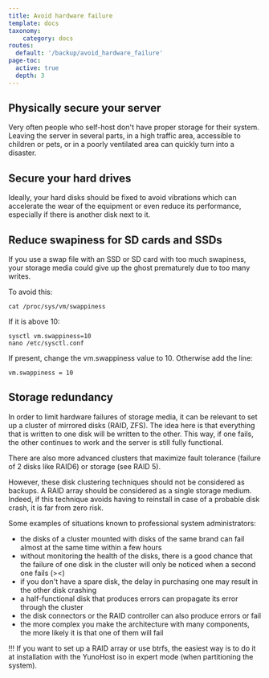 ```yaml
---
title: Avoid hardware failure
template: docs
taxonomy:
    category: docs
routes:
  default: '/backup/avoid_hardware_failure'
page-toc:
  active: true
  depth: 3
---
```



## Physically secure your server
Very often people who self-host don't have proper storage for their system. Leaving the server in several parts, in a high traffic area, accessible to children or pets, or in a poorly ventilated area can quickly turn into a disaster.

## Secure your hard drives
Ideally, your hard disks should be fixed to avoid vibrations which can accelerate the wear of the equipment or even reduce its performance, especially if there is another disk next to it.

## Reduce swapiness for SD cards and SSDs
If you use a swap file with an SSD or SD card with too much swapiness, your storage media could give up the ghost prematurely due to too many writes.

To avoid this:
```
cat /proc/sys/vm/swappiness
```
If it is above 10:
```
sysctl vm.swappiness=10
nano /etc/sysctl.conf
```
If present, change the vm.swappiness value to 10. Otherwise add the line:
```
vm.swappiness = 10
```

## Storage redundancy
In order to limit hardware failures of storage media, it can be relevant to set up a cluster of mirrored disks (RAID, ZFS). The idea here is that everything that is written to one disk will be written to the other. This way, if one fails, the other continues to work and the server is still fully functional.

There are also more advanced clusters that maximize fault tolerance (failure of 2 disks like RAID6) or storage (see RAID 5).

However, these disk clustering techniques should not be considered as backups. A RAID array should be considered as a single storage medium. Indeed, if this technique avoids having to reinstall in case of a probable disk crash, it is far from zero risk.

Some examples of situations known to professional system administrators:
* the disks of a cluster mounted with disks of the same brand can fail almost at the same time within a few hours
* without monitoring the health of the disks, there is a good chance that the failure of one disk in the cluster will only be noticed when a second one fails (><)
* if you don't have a spare disk, the delay in purchasing one may result in the other disk crashing
* a half-functional disk that produces errors can propagate its error through the cluster
* the disk connectors or the RAID controller can also produce errors or fail
* the more complex you make the architecture with many components, the more likely it is that one of them will fail

!!! If you want to set up a RAID array or use btrfs, the easiest way is to do it at installation with the YunoHost iso in expert mode (when partitioning the system).
